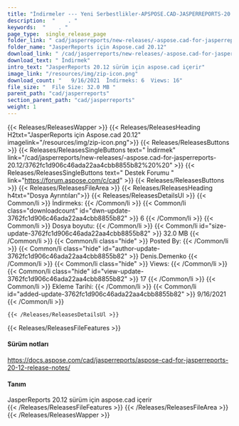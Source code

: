 ```yaml
---
title: "İndirmeler --- Yeni Serbestlikler-APSPOSE.CAD-JASPERREPORTS-20.12." 
description:  "    . " 
keywords:  "    . " 
page_type:  single_release_page
folder_link: " cad/jasperreports/new-releases/-aspose.cad-for-jasperreports-20.12/"
folder_name: "JasperReports için Aspose.cad 20.12"
download_link: " /cad/jasperreports/new-releases/-aspose.cad-for-jasperreports-20.12/3762fc1d906c46ada22aa4cbb8855b82"
download_text: " İndirmek"
intro_text: "JasperReports 20.12 sürüm için aspose.cad içerir"
image_link: "/resources/img/zip-icon.png"
download_count: "   9/16/2021  İndirmeks: 6  Views: 16"
file_size: "  File Size: 32.0 MB "
parent_path: "cad/jasperreports"
section_parent_path: "cad/jasperreports"
weight: 1
---
```


{{< Releases/ReleasesWapper >}}
  {{< Releases/ReleasesHeading H2txt="JasperReports için Aspose.cad 20.12" imagelink="/resources/img/zip-icon.png">}}
  {{< Releases/ReleasesButtons >}}
    {{< Releases/ReleasesSingleButtons text=" İndirmek" link="/cad/jasperreports/new-releases/-aspose.cad-for-jasperreports-20.12/3762fc1d906c46ada22aa4cbb8855b82%20%20" >}}
    {{< Releases/ReleasesSingleButtons text=" Destek Forumu " link="https://forum.aspose.com/c/cad" >}}
  {{< Releases/ReleasesButtons >}}
  {{< Releases/ReleasesFileArea >}}
    {{< Releases/ReleasesHeading h4txt="Dosya Ayrıntıları">}}
    {{< Releases/ReleasesDetailsUl >}}
            {{< Common/li  >}} İndirmeks: {{< /Common/li >}} 
      {{< Common/li class="downloadcount" id="dwn-update-3762fc1d906c46ada22aa4cbb8855b82" >}} 6 {{< /Common/li >}} 
      {{< Common/li  >}} Dosya boyutu: {{< /Common/li >}} 
      {{< Common/li id="size-update-3762fc1d906c46ada22aa4cbb8855b82" >}} 32.0 MB {{< /Common/li >}} 
      {{< Common/li  class="hide" >}} Posted By: {{< /Common/li >}} 
      {{< Common/li class="hide" id="author-update-3762fc1d906c46ada22aa4cbb8855b82" >}} Denis.Demenko {{< /Common/li >}} 
      {{< Common/li class="hide"  >}} Views: {{< /Common/li >}} 
      {{< Common/li class="hide" id="view-update-3762fc1d906c46ada22aa4cbb8855b82" >}} 17 {{< /Common/li >}} 
      {{< Common/li  >}} Ekleme Tarihi: {{< /Common/li >}} 
      {{< Common/li id="added-update-3762fc1d906c46ada22aa4cbb8855b82" >}} 9/16/2021 {{< /Common/li >}} 

    {{< /Releases/ReleasesDetailsUl >}}

  {{< Releases/ReleasesFileFeatures >}}
      <h4>Sürüm notları</h4><div><a href="https://docs.aspose.com/cad/jasperreports/aspose-cad-for-jasperreports-20-12-release-notes/">https://docs.aspose.com/cad/jasperreports/aspose-cad-for-jasperreports-20-12-release-notes/</a></div><h4>Tanım</h4><div class="HTMLDescription">JasperReports 20.12 sürüm için aspose.cad içerir</div>
  {{< /Releases/ReleasesFileFeatures >}}
 {{< /Releases/ReleasesFileArea >}}
{{< /Releases/ReleasesWapper >}}


